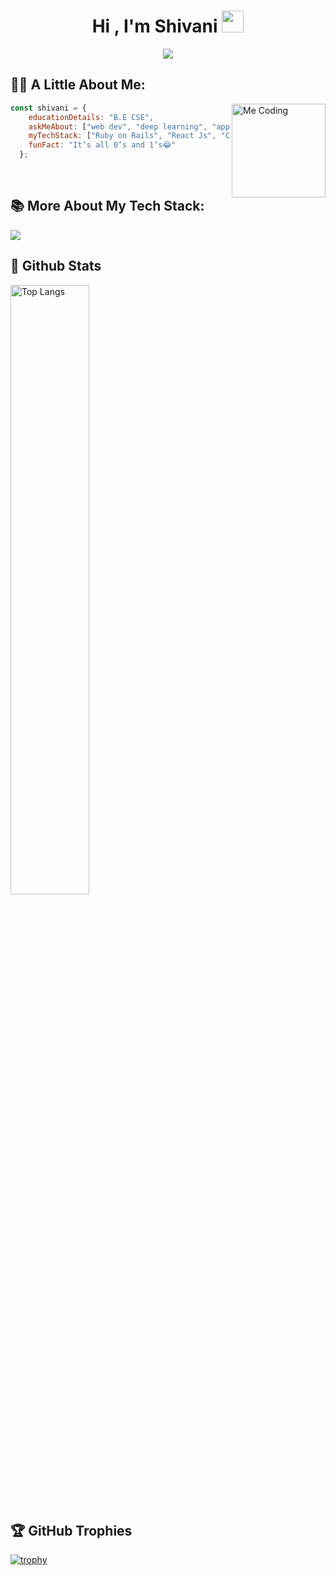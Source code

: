 <h1 align="center"><b>Hi , I'm Shivani </b><img src="https://media.giphy.com/media/hvRJCLFzcasrR4ia7z/giphy.gif" width="35"></h1>
<p align="center">
  <img src="https://readme-typing-svg.herokuapp.com?font=Time+New+Roman&color=cyan&size=25&center=true&vCenter=true&width=600&height=100&lines=A+Web+Developer;Love+to+learn+new+stuffs..<3">
</p>

## 👩‍💻 **A Little About Me:**
<img align="right" alt="Me Coding" height="150" src="https://media.giphy.com/media/L1R1tvI9svkIWwpVYr/giphy.gif">

```js
const shivani = {
    educationDetails: "B.E CSE",
    askMeAbout: ["web dev", "deep learning", "app dev", "gardening"],
    myTechStack: ["Ruby on Rails", "React Js", "C/C++", "Python"],
    funFact: "It’s all 0’s and 1’s😂"
  };
```


<br/>

## 📚 **More About My Tech Stack:**

   <img align="center" src="https://github-readme-stats.vercel.app/api/top-langs/?username=shivu-srk&layout=compact&theme=vue-dark"/>
   <br/>
   
## 🚀 Github Stats
<img src="https://github-readme-stats.vercel.app/api?username=shivu-srk&theme=vue-dark&show_icons=true" alt="Top Langs" width="50%" />
   
## 🏆 GitHub Trophies

[![trophy](https://github-profile-trophy.vercel.app/?username=shivu-srk&theme=nord&column=7)](https://github.com/ryo-ma/github-profile-trophy)
